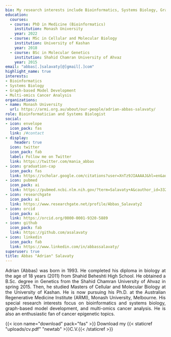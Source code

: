 ```yaml
---
bio: My research interests include Bioinformatics, Systems Biology, Graph-based Model Development, and Multi-omics Cancer Analysis.
education:
  courses:
  - course: PhD in Medicine (Bioinformatics)
    institution: Monash University
    year: 2022
  - course: MSc in Cellular and Molecular Biology
    institution: University of Kashan
    year: 2018
  - course: BSc in Molecular Genetics
    institution: Shahid Chamran University of Ahvaz
    year: 2015
email: "abbas[.]salavaty[@]gmail[.]com"
highlight_name: true
interests:
- Bioinformatics
- Systems Biology
- Graph-based Model Development
- Multi-omics Cancer Analysis
organizations:
- name: Monash University
  url: https://armi.org.au/about/our-people/adrian-abbas-salavaty/
role: Bioinformatician and Systems Biologist
social:
- icon: envelope
  icon_pack: fas
  link: /#contact
- display:
    header: true
  icon: twitter
  icon_pack: fab
  label: Follow me on Twitter
  link: https://twitter.com/mania_abbas
- icon: graduation-cap
  icon_pack: fas
  link: https://scholar.google.com/citations?user=XnTz9JIAAAAJ&hl=en&authuser=1
- icon: pubmed
  icon_pack: ai
  link: https://pubmed.ncbi.nlm.nih.gov/?term=Salavaty+A&cauthor_id=33205118
- icon: researchgate
  icon_pack: ai
  link: https://www.researchgate.net/profile/Abbas_Salavaty2
- icon: orcid
  icon_pack: ai
  link: https://orcid.org/0000-0001-9320-5889
- icon: github
  icon_pack: fab
  link: https://github.com/asalavaty
- icon: linkedin
  icon_pack: fab
  link: https://www.linkedin.com/in/abbassalavaty/
superuser: true
title: Abbas "Adrian" Salavaty
---
```


<div style="text-align: justify">
Adrian (Abbas) was born in 1993. He completed his diploma in biology at the age of 18 years (2011) from Shahid Beheshti High School. He obtained a B.Sc. degree in Genetics from the Shahid Chamran University of Ahvaz in spring 2015. Then, he studied Masters of Cellular and Molecular Biology at the University of Kashan. He is now pursuing his Ph.D. at the Australian Regenerative Medicine Institute (ARMI), Monash University, Melbourne. His special research interests focus on bioinformatics and systems biology, graph-based model development, and multi-omics cancer analysis. He is also an enthusiastic fan of cancer epigenetic topics.
</div>

{{< icon name="download" pack="fas" >}} Download my {{< staticref "uploads/cv.pdf" "newtab" >}}C.V.{{< /staticref >}}
